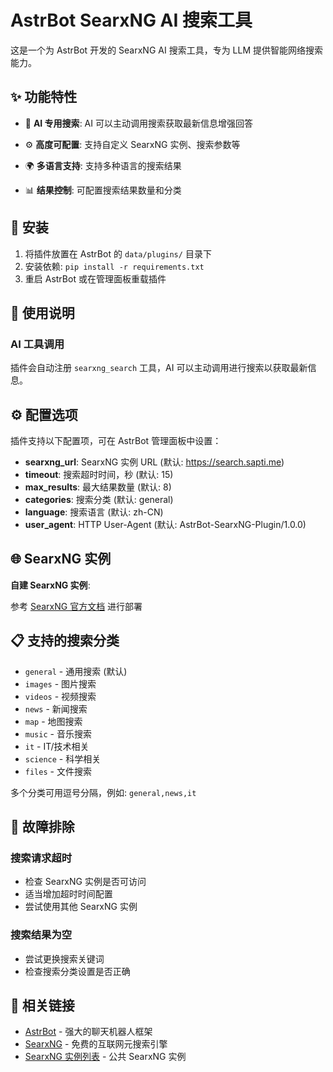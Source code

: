 # AstrBot SearxNG AI 搜索工具

这是一个为 AstrBot 开发的 SearxNG AI 搜索工具，专为 LLM 提供智能网络搜索能力。

## ✨ 功能特性

- 🤖 **AI 专用搜索**: AI 可以主动调用搜索获取最新信息增强回答

- ⚙️ **高度可配置**: 支持自定义 SearxNG 实例、搜索参数等
- 🌍 **多语言支持**: 支持多种语言的搜索结果
- 📊 **结果控制**: 可配置搜索结果数量和分类

## 🚀 安装

1. 将插件放置在 AstrBot 的 `data/plugins/` 目录下
2. 安装依赖: `pip install -r requirements.txt`
3. 重启 AstrBot 或在管理面板重载插件

## 📖 使用说明

### AI 工具调用

插件会自动注册 `searxng_search` 工具，AI 可以主动调用进行搜索以获取最新信息。

## ⚙️ 配置选项

插件支持以下配置项，可在 AstrBot 管理面板中设置：

- **searxng_url**: SearxNG 实例 URL (默认: <https://search.sapti.me>)
- **timeout**: 搜索超时时间，秒 (默认: 15)
- **max_results**: 最大结果数量 (默认: 8)
- **categories**: 搜索分类 (默认: general)
- **language**: 搜索语言 (默认: zh-CN)
- **user_agent**: HTTP User-Agent (默认: AstrBot-SearxNG-Plugin/1.0.0)

## 🌐 SearxNG 实例

**自建 SearxNG 实例**:

参考 [SearxNG 官方文档](https://docs.searxng.org/) 进行部署

## 📋 支持的搜索分类

- `general` - 通用搜索 (默认)
- `images` - 图片搜索
- `videos` - 视频搜索
- `news` - 新闻搜索
- `map` - 地图搜索
- `music` - 音乐搜索
- `it` - IT/技术相关
- `science` - 科学相关
- `files` - 文件搜索

多个分类可用逗号分隔，例如: `general,news,it`

## 🔧 故障排除

### 搜索请求超时

- 检查 SearxNG 实例是否可访问
- 适当增加超时时间配置
- 尝试使用其他 SearxNG 实例

### 搜索结果为空

- 尝试更换搜索关键词
- 检查搜索分类设置是否正确

## 🔗 相关链接

- [AstrBot](https://github.com/AstrBotDevs/AstrBot) - 强大的聊天机器人框架
- [SearxNG](https://github.com/searxng/searxng) - 免费的互联网元搜索引擎
- [SearxNG 实例列表](https://searx.space) - 公共 SearxNG 实例
